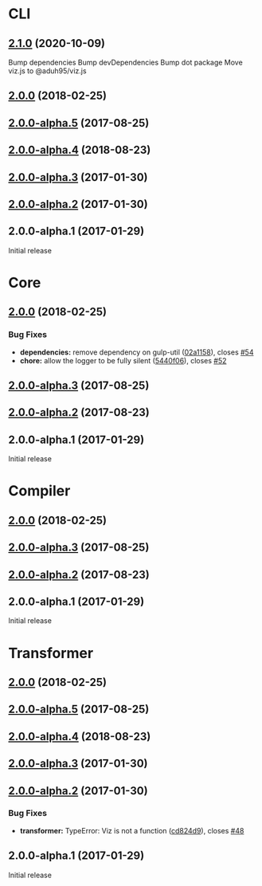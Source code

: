 # CLI

<a name="2.1.0"></a>

## [2.1.0](https://github.com/compodoc/ngd/compare/2.0.0...2.1.0) (2020-10-09)

Bump dependencies
Bump devDependencies
Bump dot package
Move viz.js to @aduh95/viz.js

<a name="2.0.0"></a>

## [2.0.0](https://github.com/compodoc/ngd/compare/2.0.0-alpha.5...2.0.0) (2018-02-25)

<a name="2.0.0-alpha.5"></a>

## [2.0.0-alpha.5](https://github.com/compodoc/ngd/compare/2.0.0-alpha.4...2.0.0-alpha.5) (2017-08-25)

<a name="2.0.0-alpha.4"></a>

## [2.0.0-alpha.4](https://github.com/compodoc/ngd/compare/2.0.0-alpha.3...2.0.0-alpha.4) (2018-08-23)

<a name="2.0.0-alpha.3"></a>

## [2.0.0-alpha.3](https://github.com/compodoc/ngd/compare/2.0.0-alpha.2...2.0.0-alpha.3) (2017-01-30)

<a name="2.0.0-alpha.2"></a>

## [2.0.0-alpha.2](https://github.com/compodoc/ngd/compare/2.0.0-alpha.1...2.0.0-alpha.2) (2017-01-30)

<a name="2.0.0-alpha.1"></a>

## 2.0.0-alpha.1 (2017-01-29)

Initial release

# Core

<a name="2.0.0"></a>

## [2.0.0](https://github.com/compodoc/ngd/compare/2.0.0-alpha.3...2.0.0) (2018-02-25)

### Bug Fixes

-   **dependencies:** remove dependency on gulp-util ([02a1158](https://github.com/compodoc/ngd/commit/02a1158)), closes [#54](https://github.com/compodoc/ngd/issues/54)
-   **chore:** allow the logger to be fully silent ([5440f06](https://github.com/compodoc/ngd/commit/5440f06)), closes [#52](https://github.com/compodoc/ngd/issues/52)

<a name="2.0.0-alpha.3"></a>

## [2.0.0-alpha.3](https://github.com/compodoc/ngd/compare/2.0.0-alpha.2...2.0.0-alpha.3) (2017-08-25)

<a name="2.0.0-alpha.2"></a>

## [2.0.0-alpha.2](https://github.com/compodoc/ngd/compare/2.0.0-alpha.1...2.0.0-alpha.2) (2017-08-23)

<a name="2.0.0-alpha.1"></a>

## 2.0.0-alpha.1 (2017-01-29)

Initial release

# Compiler

<a name="2.0.0"></a>

## [2.0.0](https://github.com/compodoc/ngd/compare/2.0.0-alpha.3...2.0.0) (2018-02-25)

<a name="2.0.0-alpha.3"></a>

## [2.0.0-alpha.3](https://github.com/compodoc/ngd/compare/2.0.0-alpha.2...2.0.0-alpha.3) (2017-08-25)

<a name="2.0.0-alpha.2"></a>

## [2.0.0-alpha.2](https://github.com/compodoc/ngd/compare/2.0.0-alpha.1...2.0.0-alpha.2) (2017-08-23)

<a name="2.0.0-alpha.1"></a>

## 2.0.0-alpha.1 (2017-01-29)

Initial release

# Transformer

<a name="2.0.0"></a>

## [2.0.0](https://github.com/compodoc/ngd/compare/2.0.0-alpha.5...2.0.0) (2018-02-25)

<a name="2.0.0-alpha.5"></a>

## [2.0.0-alpha.5](https://github.com/compodoc/ngd/compare/2.0.0-alpha.4...2.0.0-alpha.5) (2017-08-25)

<a name="2.0.0-alpha.4"></a>

## [2.0.0-alpha.4](https://github.com/compodoc/ngd/compare/2.0.0-alpha.3...2.0.0-alpha.4) (2018-08-23)

<a name="2.0.0-alpha.3"></a>

## [2.0.0-alpha.3](https://github.com/compodoc/ngd/compare/2.0.0-alpha.2...2.0.0-alpha.3) (2017-01-30)

<a name="2.0.0-alpha.2"></a>

## [2.0.0-alpha.2](https://github.com/compodoc/ngd/compare/2.0.0-alpha.1...2.0.0-alpha.2) (2017-01-30)

### Bug Fixes

-   **transformer:** TypeError: Viz is not a function ([cd824d9](https://github.com/compodoc/ngd/commit/cd824d9)), closes [#48](https://github.com/compodoc/ngd/issues/48)

<a name="2.0.0-alpha.1"></a>

## 2.0.0-alpha.1 (2017-01-29)

Initial release

